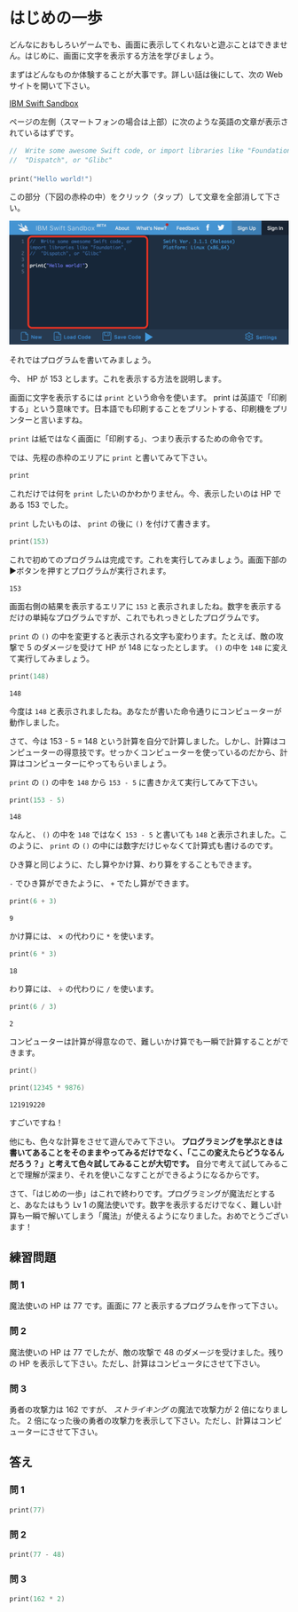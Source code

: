 # はじめの一歩

どんなにおもしろいゲームでも、画面に表示してくれないと遊ぶことはできません。はじめに、画面に文字を表示する方法を学びましょう。

まずはどんなものか体験することが大事です。詳しい話は後にして、次の Web サイトを開いて下さい。

[IBM Swift Sandbox](https://swift.sandbox.bluemix.net/)

ページの左側（スマートフォンの場合は上部）に次のような英語の文章が表示されているはずです。

```swift
//  Write some awesome Swift code, or import libraries like "Foundation",
//  "Dispatch", or "Glibc"

print("Hello world!")
```

この部分（下図の赤枠の中）をクリック（タップ）して文章を全部消して下さい。

![](img/ibm-swift-sandbox.png)

それではプログラムを書いてみましょう。

今、 HP が 153 とします。これを表示する方法を説明します。

画面に文字を表示するには `print` という命令を使います。 print は英語で「印刷する」という意味です。日本語でも印刷することをプリントする、印刷機をプリンターと言いますね。

`print` は紙ではなく画面に「印刷する」、つまり表示するための命令です。

では、先程の赤枠のエリアに `print` と書いてみて下さい。

```swift
print
```

これだけでは何を `print` したいのかわかりません。今、表示したいのは HP である 153 でした。

`print` したいものは、 `print` の後に `()` を付けて書きます。

```swift
print(153)
```

これで初めてのプログラムは完成です。これを実行してみましょう。画面下部の▶ボタンを押すとプログラムが実行されます。

```
153
```

画面右側の結果を表示するエリアに <code class="sq-output">153</code> と表示されましたね。数字を表示するだけの単純なプログラムですが、これでもれっきとしたプログラムです。

`print` の `()` の中を変更すると表示される文字も変わります。たとえば、敵の攻撃で 5 のダメージを受けて HP が 148 になったとします。 `()` の中を `148` に変えて実行してみましょう。

```swift
print(148)
```

```
148
```

今度は <code class="sq-output">148</code> と表示されましたね。あなたが書いた命令通りにコンピューターが動作しました。

さて、今は 153 - 5 = 148 という計算を自分で計算しました。しかし、計算はコンピューターの得意技です。せっかくコンピューターを使っているのだから、計算はコンピューターにやってもらいましょう。

`print` の `()` の中を `148` から `153 - 5` に書きかえて実行してみて下さい。

```swift
print(153 - 5)
```

```
148
```

なんと、 `()` の中を `148` ではなく `153 - 5` と書いても <code class="sq-output">148</code> と表示されました。このように、 `print` の `()` の中には数字だけじゃなくて計算式も書けるのです。

ひき算と同じように、たし算やかけ算、わり算をすることもできます。

`-` でひき算ができたように、 `+` でたし算ができます。

```swift
print(6 + 3)
```

```
9
```

かけ算には、 × の代わりに `*` を使います。

```swift
print(6 * 3)
```

```
18
```

わり算には、 ÷ の代わりに `/` を使います。

```swift
print(6 / 3)
```

```
2
```

コンピューターは計算が得意なので、難しいかけ算でも一瞬で計算することができます。

```swift
print()
```

```swift
print(12345 * 9876)
```

```
121919220
```

すごいですね！

他にも、色々な計算をさせて遊んでみて下さい。 **プログラミングを学ぶときは書いてあることをそのままやってみるだけでなく、「ここの変えたらどうなるんだろう？」と考えて色々試してみることが大切です。** 自分で考えて試してみることで理解が深まり、それを使いこなすことができるようになるからです。

さて、「はじめの一歩」はこれで終わりです。プログラミングが魔法だとすると、あなたはもう Lv 1 の魔法使いです。数字を表示するだけでなく、難しい計算も一瞬で解いてしまう「魔法」が使えるようになりました。おめでとうございます！

## 練習問題

### 問 1

魔法使いの HP は 77 です。画面に 77 と表示するプログラムを作って下さい。

### 問 2

魔法使いの HP は 77 でしたが、敵の攻撃で 48 のダメージを受けました。残りの HP を表示して下さい。ただし、計算はコンピュータにさせて下さい。

### 問 3

勇者の攻撃力は 162 ですが、 _ストライキング_ の魔法で攻撃力が 2 倍になりました。 2 倍になった後の勇者の攻撃力を表示して下さい。ただし、計算はコンピューターにさせて下さい。

## 答え

### 問 1

```swift
print(77)
```

### 問 2

```swift
print(77 - 48)
```

### 問 3

```swift
print(162 * 2)
```
